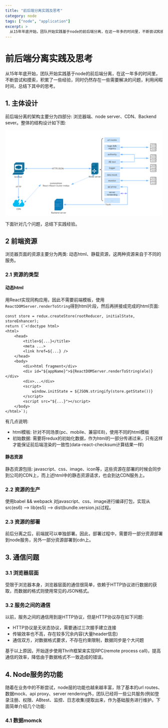 ```yaml
---
title: "前后端分离实践及思考"
category: node
tags: ["node", "application"]
excerpt: >
  从15年年底开始，团队开始实践基于node的前后端分离，在这一年多的时间里，不断尝试和摸索，积累了一些经验，同时仍然存在一些需要解决的问题，利用闲暇时间，总结下其中的思考。
---
```

# 前后端分离实践及思考

从15年年底开始，团队开始实践基于node的前后端分离，在这一年多的时间里，不断尝试和摸索，积累了一些经验，同时仍然存在一些需要解决的问题，利用闲暇时间，总结下其中的思考。

## 1. 主体设计

前后端分离的架构主要分为四部分: 浏览器端、node server、CDN、Backend sever。整体的结构设计如下图:


![](../img/node-app/node-app.png)

下面针对几个问题，总结下实践经验。


## 2 前端资源

浏览器页面的资源主要分为两类: 动态html、静载资源，这两种资源来自于不同的服务。

### 2.1 资源的类型

####  动态html

用React实现同构应用，因此不需要前端模板，使用`ReactDOMServer.renderToString`得到html片段，然后再拼接成完成的html页面:

```
const store = redux.createStore(rootReducer, initialState, storeEnhancer);
return (`<!doctype html>
<html>
	<head>
		<title>${...}</title>
		<meta ...>
		<link href=${...} />
	</head>
	<body>
		<div>html fragment</div>
		<div id="${appName}">${ReactDOMServer.renderToString(ele)}</div>
		<div>...</div>
		<script>
			window.initState = ${JSON.stringify(store.getState())}
		</script>
		<script src="${...}"></script>
	</body>
</html>`);
```
有几点说明:

- html模板: 针对不同场景(pc、mobile、兼容IE8)，使用不同的html模板
- 初始数据: 需要将redux的初始化数据，作为html的一部分传递过来，只有这样才能保证前后端渲染的一致性(data-react-checksum计算结果一样)


#### 静态资源

静态资源包括: javascript、css、image、icon等，这些资源在部署的时候会同步到公司的CDN上，而上述html中的静态资源请求，也会到达CDN服务上。

### 2.2 资源的生产

使用babel && webpack 对javascript、css、image进行编译打包，实现从src(es6) --> lib(es5) --> dist(bundle.version.js)过程。

### 2.3 资源的部署

前后分离之后，前端就可以单独部署。因此，部署过程中，需要将一部分资源部署到node服务，另外一部分资源部署到cdn上。

## 3. 通信问题

### 3.1 浏览器层面

受限于浏览器本身，浏览器层面的通信很简单，依赖于HTTP协议进行数据的获取，而数据的格式则使用常见的JSON格式。

### 3.2 服务之间的通信

以前，服务之间的通信用到是HTTP协议，但是HTTP协议存在如下问题:

- HTTP协议是无状态协议，需要通过三次握手建立连接
- 传输效率也不高，存在较多冗余内容(大量header信息)
- 通信双方，对数据格式要求，不存在约束限制，数据同步是个大问题

基于以上原因，开始逐步使用Thrift框架来实现RPC(remote process call)，提高通信的效率，降低由于数据格式不一致造成的错误。

## 4. Node服务的功能

随着在业务中的不断尝试，node层的功能也越来越丰富，除了基本的url routes、数据mock、api proxy、server rendering外，团队已经将一些公共服务(例如登录注册、权限、ABtest、监控、日志收集)提取出来，作为基础服务进行维护。下面简单介绍几个功能:

### 4.1 数据momck






